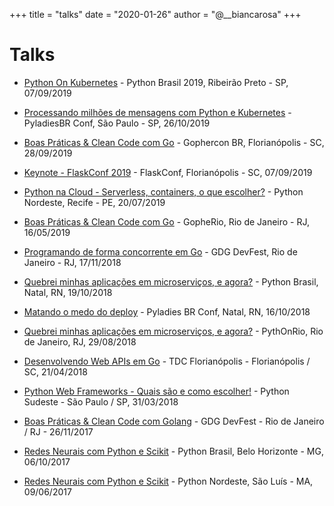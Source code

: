 +++
title = "talks"
date = "2020-01-26"
author = "@__biancarosa"
+++

# Talks

- [Python On Kubernetes](https://slides.com/biancarosa__/python-on-kubernetes#/) - Python Brasil 2019, Ribeirão Preto - SP, 07/09/2019

- [Processando milhões de mensagens com Python e Kubernetes](https://slides.com/biancarosa__/consumindo-msgs-python-k8s#/) - PyladiesBR Conf, São Paulo - SP, 26/10/2019

- [Boas Práticas & Clean Code com Go](https://slides.com/biancarosa__/go-clean-code#/) - Gophercon BR, Florianópolis - SC, 28/09/2019

- [Keynote - FlaskConf 2019](https://slides.com/biancarosa__/flaskconf2o1i#/) - FlaskConf, Florianópolis - SC, 07/09/2019

- [Python na Cloud - Serverless, containers, o que escolher?](http://biancarosa.com.br/slides/python-na-cloud.html) - Python Nordeste, Recife - PE, 20/07/2019

- [Boas Práticas & Clean Code com Go](http://biancarosa.com.br/slides/go-clean-code-2.html) - GopheRio, Rio de Janeiro - RJ, 16/05/2019

- [Programando de forma concorrente em Go](http://biancarosa.com.br/slides/concorrencia-go.html) - GDG DevFest, Rio de Janeiro - RJ, 17/11/2018

- [Quebrei minhas aplicações em microserviços, e agora?](http://biancarosa.com.br/slides/microservicos-pybr.html) - Python Brasil, Natal, RN, 19/10/2018

- [Matando o medo do deploy](http://biancarosa.com.br/slides/microservicos.html) - Pyladies BR Conf, Natal, RN, 16/10/2018

- [Quebrei minhas aplicações em microserviços, e agora?](http://biancarosa.com.br/slides/microservicos.html) - PythOnRio, Rio de Janeiro, RJ, 29/08/2018

- [Desenvolvendo Web APIs em Go](http://biancarosa.com.br/slides/tdc-go-web-apis.html) - TDC Florianópolis - Florianópolis / SC, 21/04/2018

- [Python Web Frameworks - Quais são e como escolher!](http://biancarosa.com.br/slides/web-frameworks-pyse-2018.html) - Python Sudeste - São Paulo / SP, 31/03/2018

- [Boas Práticas & Clean Code com Golang](http://biancarosa.com.br/slides/go-clean-code.html) - GDG DevFest - Rio de Janeiro / RJ - 26/11/2017

- [Redes Neurais com Python e Scikit](http://biancarosa.com.br/slides/pybr-2017.html) - Python Brasil, Belo Horizonte - MG, 06/10/2017

- [Redes Neurais com Python e Scikit](http://biancarosa.com.br/slides/redes-neurais.html) - Python Nordeste, São Luís - MA, 09/06/2017